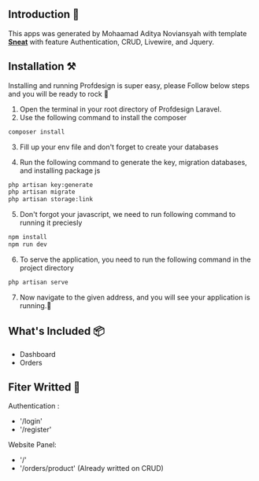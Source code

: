 <p align="center"></p>

## Introduction 🚀

This apps was generated by Mohaamad Aditya Noviansyah with template
[**Sneat**](https://themeselection.com/item/sneat-free-bootstrap-html-laravel-admin-template/) with feature Authentication, CRUD, Livewire, and Jquery.

## Installation ⚒️

Installing and running Profdesign is super easy, please Follow below steps and you will be ready to rock 🤘

1. Open the terminal in your root directory of Profdesign Laravel.
2. Use the following command to install the composer

```bash
composer install
```

3. Fill up your env file and don't forget to create your databases

4. Run the following command to generate the key, migration databases, and installing package js

```bash
php artisan key:generate
php artisan migrate
php artisan storage:link
```

5. Don't forgot your javascript, we need to run following command to running it preciesly

```bash
npm install
npm run dev
```

6. To serve the application, you need to run the following command in the project directory

```bash
php artisan serve
```

7. Now navigate to the given address, and you will see your application is running.🥳

## What's Included 📦

- Dashboard
- Orders

## Fiter Writted 🎁

Authentication :

- '/login'
- '/register'

Website Panel:

- '/'
- '/orders/product' (Already writted on CRUD)
